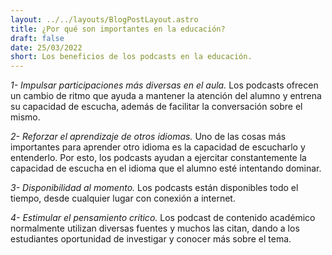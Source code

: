 ```yaml
---
layout: ../../layouts/BlogPostLayout.astro
title: ¿Por qué son importantes en la educación?
draft: false
date: 25/03/2022
short: Los beneficios de los podcasts en la educación. 
---
```


_1- Impulsar participaciones más diversas en el aula._
Los podcasts ofrecen un cambio de ritmo que ayuda a mantener la atención del alumno y entrena su capacidad de escucha, además de facilitar la conversación sobre el mismo.

_2- Reforzar el aprendizaje de otros idiomas._
Uno de las cosas más importantes para aprender otro idioma es la capacidad de escucharlo y entenderlo. Por esto, los podcasts ayudan a ejercitar constantemente la capacidad de escucha en el idioma que el alumno esté intentando dominar.

_3- Disponibilidad al momento._
Los podcasts están disponibles todo el tiempo, desde cualquier lugar con conexión a internet.

_4- Estimular el pensamiento crítico._
Los podcast de contenido académico normalmente utilizan diversas fuentes y muchos las citan, dando a los estudiantes oportunidad de investigar y conocer más sobre el tema.
